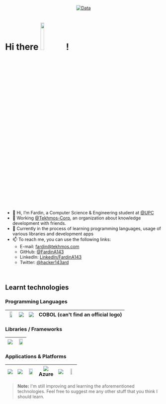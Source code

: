 <br>
<div align="center">
  
[![Data](https://github-profile-summary-cards.vercel.app/api/cards/profile-details?username=FardinA143&theme=github_dark)](https://github.com/FardinA143)
<br>
</div>

# Hi there <img src=https://cdn.betterttv.net/emote/656a01b4459bcb974d026ed1/3x.webp width=15%>  !

- 👋 Hi, I’m Fardin, a Computer Science & Engineering student at [@UPC](https://github.com/UPC)
- 💼 Working [@Tekhmos-Corp](https://github.com/Tekhmos-Corp), an organization about knowledge development with friends.
- 📖 Currently in the process of learning programming languages, usage of various libraries and development apps
- 📫 To reach me, you can use the following links:
	- E-mail: fardin@tekhmos.com
	-  GitHub: [@FardinA143](https://github.com/FardinA143)
	- LinkedIn: [LinkedIn/FardinA143](https://linkedin.com/in/FardinA143)
	- Twitter: [@hacker143ard](https://twitter.com/hacker143ard)

<br>

## Learnt technologies

### Programming Languages

| <img src=https://upload.wikimedia.org/wikipedia/commons/thumb/1/18/ISO_C%2B%2B_Logo.svg/213px-ISO_C%2B%2B_Logo.svg.png width=60%> | <img src=https://upload.wikimedia.org/wikipedia/commons/thumb/c/c3/Python-logo-notext.svg/121px-Python-logo-notext.svg.png > | <img src=https://upload.wikimedia.org/wikipedia/en/thumb/3/30/Java_programming_language_logo.svg/121px-Java_programming_language_logo.svg.png> | COBOL (can't find an official logo) | 
|---|---|---|---|

### Libraries / Frameworks

| <img src="https://www.sfml-dev.org/images/logo.png"> | <img src="https://www.qt.io/hs-fs/hubfs/Qt-logo-neon_900px.png?width=300&height=214&name=Qt-logo-neon_900px.png" width=75%>
|---|---|

### Applications & Platforms

| <img src=https://upload.wikimedia.org/wikipedia/commons/thumb/9/9a/Visual_Studio_Code_1.35_icon.svg/240px-Visual_Studio_Code_1.35_icon.svg.png> | <img src=https://upload.wikimedia.org/wikipedia/commons/thumb/8/82/Gnu-bash-logo.svg/200px-Gnu-bash-logo.svg.png > | <img src=https://upload.wikimedia.org/wikipedia/commons/thumb/4/4b/Cloudflare_Logo.svg/512px-Cloudflare_Logo.svg.png width=75%> | <img src=https://upload.wikimedia.org/wikipedia/commons/thumb/f/fa/Microsoft_Azure.svg/150px-Microsoft_Azure.svg.png><br>Azure | <img src=https://upload.wikimedia.org/wikipedia/commons/thumb/7/79/Docker_%28container_engine%29_logo.png/280px-Docker_%28container_engine%29_logo.png> | <img src=https://upload.wikimedia.org/wikipedia/commons/thumb/4/4a/Debian-OpenLogo.svg/363px-Debian-OpenLogo.svg.png width=50%>
|---|---|---|---|---|---|







> **Note:** I'm still improving and learning the aforementioned technologies. Feel free to suggest me any other stuff that you think I should learn.

